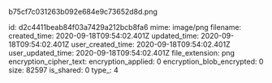 b75cf7c031263b092e684e9c73652d8d.png

id: d2c4411beab84f03a7429a212bcb8fa6
mime: image/png
filename: 
created_time: 2020-09-18T09:54:02.401Z
updated_time: 2020-09-18T09:54:02.401Z
user_created_time: 2020-09-18T09:54:02.401Z
user_updated_time: 2020-09-18T09:54:02.401Z
file_extension: png
encryption_cipher_text: 
encryption_applied: 0
encryption_blob_encrypted: 0
size: 82597
is_shared: 0
type_: 4